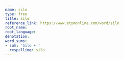 ```yaml
---
name: silo
type: free
title: silo
reference_link: https://www.etymonline.com/word/silo
root_name: 
root_language: 
denotation: 
word_sums:
- sum: 'Silo + '
  respelling: silo
---
```

